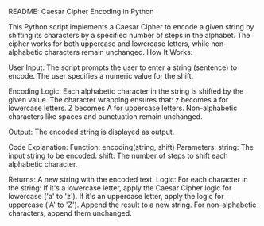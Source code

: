 README: Caesar Cipher Encoding in Python

This Python script implements a Caesar Cipher to encode a given string by 
shifting its characters by a specified number of steps in the alphabet. The 
cipher works for both uppercase and lowercase letters, while non-alphabetic 
characters remain unchanged.
How It Works:

User Input:
        The script prompts the user to enter a string (sentence) to encode.
        The user specifies a numeric value for the shift.

Encoding Logic:
        Each alphabetic character in the string is shifted by the given value.
        The character wrapping ensures that:
            z becomes a for lowercase letters.
            Z becomes A for uppercase letters.
        Non-alphabetic characters like spaces and punctuation remain unchanged.

Output:
        The encoded string is displayed as output.

Code Explanation:
  Function: encoding(string, shift)
Parameters:
        string: The input string to be encoded.
        shift: The number of steps to shift each alphabetic character.

Returns:
        A new string with the encoded text.
Logic:
        For each character in the string:
            If it's a lowercase letter, apply the Caesar Cipher logic for lowercase ('a' to 'z').
            If it's an uppercase letter, apply the logic for uppercase ('A' to 'Z').
            Append the result to a new string.
            For non-alphabetic characters, append them unchanged.
